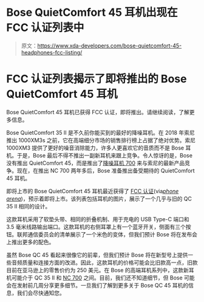 # Bose QuietComfort 45 耳机出现在 FCC 认证列表中

> 原文：<https://www.xda-developers.com/bose-quietcomfort-45-headphones-fcc-listing/>

# FCC 认证列表揭示了即将推出的 Bose QuietComfort 45 耳机

Bose QuietComfort 45 耳机已获得 FCC 认证，即将推出。请继续阅读，了解更多信息。

Bose QuietComfort 35 II 是不久前你能买到的最好的降噪耳机。在 2018 年索尼推出 1000XM3s 之前，它在高端细分市场的销售排行榜上占据了绝对优势。索尼 1000XM3 提供了更好的噪音消除能力，许多人更喜欢它的音质而不是 Bose 耳机。于是，Bose 最后不得不推出一副新耳机来跟上竞争。令人惊讶的是，Bose 没有推出 QuietComfort 45，而是推出了[降噪耳机 700](https://www.xda-developers.com/bose-noise-cancelling-headphones-700-deal-prime-day-2021/) 来与索尼的最新产品竞争。现在，在推出 NC 700 两年多后，Bose 准备推出备受期待的 QuietComfort 45 耳机。

即将上市的 Bose QuietComfort 45 耳机最近获得了 [FCC 认证](https://fccid.io/A94437310)(via[*phone arena*](https://www.phonearena.com/news/a-first-look-at-the-new-bose-wireless-noise-cancelling-headset-qc-quietcomfort-45_id133711))，预示着即将上市。该列表包括耳机的图片，展示了一个几乎与旧的 QC 35 II 相同的设计。

这款耳机采用了软垫头带、相同的折叠机制、用于充电的 USB Type-C 端口和 3.5 毫米线路输出端口。这款耳机的右侧耳罩上有一个蓝牙开关，侧面有三个按钮。联邦通信委员会的清单展示了一个米色的变体，但我们预计 Bose 将在发布会上推出更多的配色。

虽然 Bose QC 45 看起来很像它的前辈，但我们预计 Bose 将在新型号上提供一些音频质量和连接方面的改进。因此，这款耳机的价格可能会比旧款高一点，旧款目前在亚马逊上的零售价约为 250 美元。在 Bose 的高端耳机系列中，这款新耳机可能介于 QC 35 II 和 [NC 700](https://www.amazon.com/Bose-Cancelling-Wireless-Bluetooth-Headphones/dp/B07Q9MJKBV/?tag=xda-1q70mmj-20&ascsubtag=UUxdaUeUpU3293&asc_refurl=https%3A%2F%2Fwww.xda-developers.com%2Fbose-quietcomfort-45-headphones-fcc-listing%2F&asc_campaign=Short-Term) 之间。目前，我们还不知道细节，但 Bose 可能会在发射前几周分享更多细节。一旦我们了解到更多关于 Bose QC 45 耳机的信息，我们会尽快通知您。